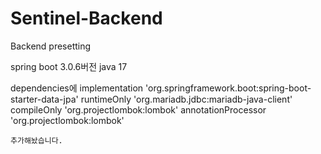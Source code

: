 # Sentinel-Backend

Backend presetting

spring boot 3.0.6버전
java 17

dependencies에
    implementation 'org.springframework.boot:spring-boot-starter-data-jpa'
    runtimeOnly 'org.mariadb.jdbc:mariadb-java-client'
    compileOnly 'org.projectlombok:lombok'
    annotationProcessor 'org.projectlombok:lombok'
    
    
    추가해놨습니다.
